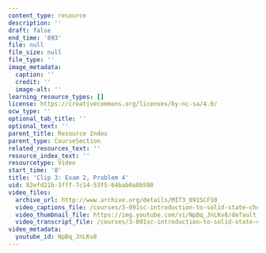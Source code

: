 ```yaml
---
content_type: resource
description: ''
draft: false
end_time: '893'
file: null
file_size: null
file_type: ''
image_metadata:
  caption: ''
  credit: ''
  image-alt: ''
learning_resource_types: []
license: https://creativecommons.org/licenses/by-nc-sa/4.0/
ocw_type: ''
optional_tab_title: ''
optional_text: ''
parent_title: Resource Index
parent_type: CourseSection
related_resources_text: ''
resource_index_text: ''
resourcetype: Video
start_time: '0'
title: 'Clip 3: Exam 2, Problem 4'
uid: 82efd21b-3fff-7c14-53f5-64bab0a8b580
video_files:
  archive_url: http://www.archive.org/details/MIT3_091SCF10
  video_captions_file: /courses/3-091sc-introduction-to-solid-state-chemistry-fall-2010/0d7a5385ac585ff1911a0c3842f87f08_NpBq_JnLKv8.vtt
  video_thumbnail_file: https://img.youtube.com/vi/NpBq_JnLKv8/default.jpg
  video_transcript_file: /courses/3-091sc-introduction-to-solid-state-chemistry-fall-2010/dff8c1f98026e373a3b5487ff6462084_NpBq_JnLKv8.pdf
video_metadata:
  youtube_id: NpBq_JnLKv8
---
```

